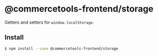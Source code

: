 # @commercetools-frontend/storage

Getters and setters for `window.localStorage`.

## Install

```bash
$ npm install --save @commercetools-frontend/storage
```
